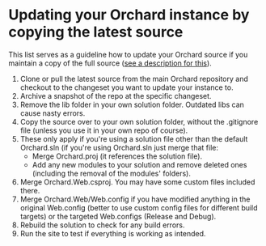 # Updating your Orchard instance by copying the latest source

This list serves as a guideline how to update your Orchard source if you maintain a copy of the full source ([see a description for this](http://english.orchardproject.hu/blog/ways-of-source-controlling-an-orchard-solution)).

1. Clone or pull the latest source from the main Orchard repository and checkout to the changeset you want to update your instance to.
2. Archive a snapshot of the repo at the specific changeset.
3. Remove the lib folder in your own solution folder. Outdated libs can cause nasty errors.
4. Copy the source over to your own solution folder, without the .gitignore file (unless you use it in your own repo of course).
5. These only apply if you're using a solution file other than the default Orchard.sln (if you're using Orchard.sln just merge that file:
   - Merge Orchard.proj (it references the solution file).
   - Add any new modules to your solution and remove deleted ones (including the removal of the modules' folders).
6. Merge Orchard.Web.csproj. You may have some custom files included there.
7. Merge Orchard.Web/Web.config if you have modified anything in the original Web.config (better to use custom config files for different build targets) or the targeted Web.configs (Release and Debug).
8. Rebuild the solution to check for any build errors.
9. Run the site to test if everything is working as intended.

